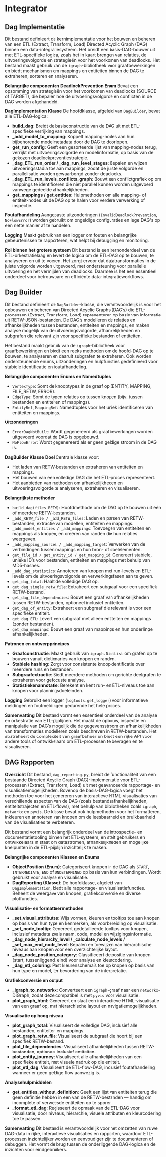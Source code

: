 # Integrator

## Dag Implementatie

Dit bestand definieert de kernimplementatie voor het bouwen en beheren van een ETL (Extract, Transform, Load) Directed Acyclic Graph (DAG) binnen een data-integratiesysteem. Het breidt een basis-DAG-bouwer uit met ETL-specifieke logica, zoals het in kaart brengen van relaties, de uitvoeringsvolgorde en strategieën voor het voorkomen van deadlocks. Het bestand maakt gebruik van de `igraph`-bibliotheek voor graafbewerkingen en biedt mechanismen om mappings en entiteiten binnen de DAG te extraheren, sorteren en analyseren.

**Belangrijke componenten**
**DeadlockPrevention Enum**
Bevat een opsomming van strategieën voor het voorkomen van deadlocks (SOURCE of TARGET), die bepalen hoe de uitvoeringsvolgorde en conflicten in de DAG worden afgehandeld.

**DagImplementation Klasse**
De hoofdklasse, afgeleid van `DagBuilder`, bevat alle ETL-DAG-logica:

- **build_dag**: Breidt de basisconstructie van de DAG uit met ETL-specifieke verrijking van mappings.
- **_add_model_to_mapping**: Koppelt mapping-nodes aan hun bijbehorende modelmetadata door de DAG te doorlopen.
- **get_run_config**: Geeft een gesorteerde lijst van mapping-nodes terug, verrijkt met uitvoeringsvolgorde en modelinformatie, op basis van de gekozen deadlockpreventiestrategie.
- **_dag_ETL_run_order / _dag_run_level_stages**: Bepalen en wijzen uitvoeringsstadia toe aan mappings, zodat de juiste volgorde en parallelisatie worden gewaarborgd zonder deadlocks.
- **_dag_ETL_run_levels_conflicts_graph**: Bouwt een conflictgrafiek op om mappings te identificeren die niet parallel kunnen worden uitgevoerd vanwege gedeelde afhankelijkheden.
- **get_mappings / get_entities**: Hulpmethoden om alle mapping- of entiteit-nodes uit de DAG op te halen voor verdere verwerking of inspectie.

**Foutafhandeling**
Aangepaste uitzonderingen (`InvalidDeadlockPrevention`, `NoFlowError`) worden gebruikt om ongeldige configuraties en lege DAG's op een nette manier af te handelen.

**Logging**
Maakt gebruik van een logger om fouten en belangrijke gebeurtenissen te rapporteren, wat helpt bij debugging en monitoring.

**Rol binnen het grotere systeem**
Dit bestand is een kernonderdeel van de ETL-orkestratielaag en levert de logica om de ETL-DAG op te bouwen, te analyseren en uit te voeren. Het zorgt ervoor dat datatransformaties in de juiste volgorde worden uitgevoerd, met ondersteuning voor parallelle uitvoering en het vermijden van deadlocks. Daarmee is het een essentieel onderdeel voor betrouwbare en efficiënte data-integratieworkflows.

## Dag Builder

Dit bestand definieert de `DagBuilder`-klasse, die verantwoordelijk is voor het opbouwen en beheren van Directed Acyclic Graphs (DAG’s) die ETL-processen (Extract, Transform, Load) representeren op basis van informatie uit RETW-JSON-bestanden. De DAG’s modelleren de relaties en afhankelijkheden tussen bestanden, entiteiten en mappings, en maken analyse mogelijk van de uitvoeringsvolgorde, afhankelijkheden en subgrafen die relevant zijn voor specifieke bestanden of entiteiten.

Het bestand maakt gebruik van de `igraph`-bibliotheek voor graafbewerkingen en biedt een reeks methoden om de hoofd-DAG op te bouwen, te analyseren en daaruit subgrafen te extraheren. Ook worden ondersteunende enums, uitzonderingen en hulpfuncties gedefinieerd voor stabiele identificatie en foutafhandeling.

**Belangrijke componenten**
**Enums en Namedtuples**
- `VertexType`: Somt de knooptypes in de graaf op (ENTITY, MAPPING, FILE_RETW, ERROR).
- `EdgeType`: Somt de typen relaties op tussen knopen (bijv. tussen bestanden en entiteiten of mappings).
- `EntityRef`, `MappingRef`: Namedtuples voor het uniek identificeren van entiteiten en mappings.

**Uitzonderingen**
- `ErrorDagNotBuilt`: Wordt gegenereerd als graafbewerkingen worden uitgevoerd voordat de DAG is opgebouwd.
- `NoFlowError`: Wordt gegenereerd als er geen geldige stroom in de DAG is.

**DagBuilder Klasse**
**Doel**
Centrale klasse voor:
- Het laden van RETW-bestanden en extraheren van entiteiten en mappings.
- Het bouwen van een volledige DAG die het ETL-proces representeert.
- Het aanbieden van methoden om afhankelijkheden en uitvoeringsvolgorde te analyseren, extraheren en visualiseren.

**Belangrijkste methoden**
- `build_dag(files_RETW)`: Hoofdmethode om de DAG op te bouwen uit één of meerdere RETW-bestanden.
- `_add_RETW_file / _add_RETW_files`: Laden en parsen van RETW-bestanden, extractie van modellen, entiteiten en mappings.
- `_add_model_entities / _add_mappings`: Toevoegen van entiteiten en mappings als knopen, en creëren van randen die hun relaties weergeven.
- `_add_mapping_sources / _add_mapping_target`: Verwerken van de verbindingen tussen mappings en hun bron- of doelelementen.
- `get_file_id / get_entity_id / get_mapping_id`: Genereert stabiele, unieke ID’s voor bestanden, entiteiten en mappings met behulp van MD5-hashes.
- `_add_dag_statistics`: Annoteren van knopen met run-levels en ETL-levels om de uitvoeringsvolgorde en verwerkingsfasen aan te geven.
- `get_dag_total`: Haalt de volledige DAG op.
- `get_dag_single_retw_file`: Extraheert een subgraaf voor een specifiek RETW-bestand.
- `get_dag_file_dependencies`: Bouwt een graaf van afhankelijkheden tussen RETW-bestanden, optioneel inclusief entiteiten.
- `get_dag_of_entity`: Extraheert een subgraaf die relevant is voor een specifieke entiteit.
- `get_dag_ETL`: Levert een subgraaf met alleen entiteiten en mappings (zonder bestanden).
- `get_dag_mappings`: Bouwt een graaf van mappings en hun onderlinge afhankelijkheden.

**Patronen en ontwerpprincipes**
- **Graafconstructie**: Maakt gebruik van `igraph.DictList` om grafen op te bouwen vanuit dictionaries van knopen en randen.
- **Stabiele hashing**: Zorgt voor consistente knoopidentificatie over meerdere runs en bestanden.
- **Subgraafextractie**: Biedt meerdere methoden om gerichte deelgrafen te extraheren voor gefocuste analyse.
- **Statistiekenannotatie**: Berekent en kent run- en ETL-niveaus toe aan knopen voor planningsdoeleinden.

**Logging**
Gebruikt een logger (`logtools.get_logger`) voor informatieve meldingen en foutmeldingen gedurende het hele proces.

**Samenvatting**
Dit bestand vormt een essentieel onderdeel van de analyse en orkestratie van ETL-pijplijnen. Het maakt de opbouw, inspectie en manipulatie van DAG’s mogelijk die de gegevensstroom en afhankelijkheden van transformaties modelleren zoals beschreven in RETW-bestanden. Het abstraheert de complexiteit van graafbeheer en biedt een rijke API voor andere tools of ontwikkelaars om ETL-processen te bevragen en te visualiseren.

## DAG Rapporten

**Overzicht**
Dit bestand, `dag_reporting.py`, breidt de functionaliteit van een bestaande Directed Acyclic Graph (DAG)-implementatie voor ETL-processen (Extract, Transform, Load) uit met geavanceerde rapportage- en visualisatiemogelijkheden. Bovenop de basis-DAG-logica voegt het methoden toe voor het genereren van interactieve HTML-visualisaties van verschillende aspecten van de DAG (zoals bestandsafhankelijkheden, entiteitstrajecten en ETL-flows), met behulp van bibliotheken zoals `igraph`, `networkx` en `pyvis`. De klasse bevat ook hulpmethoden voor het formatteren, inkleuren en annoteren van knopen om de leesbaarheid en bruikbaarheid van de visualisaties te verbeteren.

Dit bestand vormt een belangrijk onderdeel van de introspectie- en documentatietooling binnen het ETL-systeem, en stelt gebruikers en ontwikkelaars in staat om datastromen, afhankelijkheden en mogelijke knelpunten in de ETL-pijplijn inzichtelijk te maken.

**Belangrijke componenten**
**Klassen en Enums**
- **ObjectPosition (Enum)**: Categoriseert knopen in de DAG als `START`, `INTERMEDIATE`, `END` of `UNDETERMINED` op basis van hun verbindingen. Wordt gebruikt voor analyse en visualisatie.
- **DagReporting (Klasse)**: De hoofdklasse, afgeleid van `DagImplementation`, biedt alle rapportage- en visualisatiefuncties. Beheert de weergave van knopen, grafiekconversie en diverse plotfuncties.

**Visualisatie- en formatteermethoden**
- **_set_visual_attributes**: Wijs vormen, kleuren en tooltips toe aan knopen op basis van hun type en kenmerken, als voorbereiding op visualisatie.
- **_set_node_tooltip**: Genereert gedetailleerde tooltips voor knopen, inclusief metadata zoals naam, code, model en wijzigingsinformatie.
- **_dag_node_hierarchy_level / _calculate_node_levels / _set_max_end_node_level**: Bepalen en toewijzen van hiërarchische niveaus aan knopen voor een overzichtelijke layout.
- **_dag_node_position_category**: Classificeert de positie van knopen (start, tussenliggend, eind) voor analyse en kleurcodering.
- **_dag_etl_coloring**: Past kleurenschema’s toe op knopen op basis van hun type en model, ter bevordering van de interpretatie.

**Grafiekconversie en output**
- **_igraph_to_networkx**: Converteert een `igraph`-graaf naar een `networkx`-DiGraph, zodat deze compatibel is met `pyvis` voor visualisatie.
- **plot_graph_html**: Genereert en slaat een interactieve HTML-visualisatie van een graaf op, met hiërarchische layout en navigatiemogelijkheden.

**Visualisatie op hoog niveau**
- **plot_graph_total**: Visualiseert de volledige DAG, inclusief alle bestanden, entiteiten en mappings.
- **plot_graph_retw_file**: Visualiseert de subgraaf die hoort bij een specifiek RETW-bestand.
- **plot_file_dependencies**: Visualiseert afhankelijkheden tussen RETW-bestanden, optioneel inclusief entiteiten.
- **plot_entity_journey**: Visualiseert alle afhankelijkheden van een specifieke entiteit, met visuele nadruk op die entiteit.
- **plot_etl_dag**: Visualiseert de ETL-flow-DAG, inclusief foutafhandeling wanneer er geen geldige flow aanwezig is.

**Analysehulpmiddelen**
- **get_entities_without_definition**: Geeft een lijst van entiteiten terug die geen definitie hebben in een van de RETW-bestanden — handig om incomplete of verweesde entiteiten op te sporen.
- **_format_etl_dag**: Regisseert de opmaak van de ETL-DAG voor visualisatie, door niveaus, hiërarchie, visuele attributen en kleurcodering toe te passen.

**Samenvatting**
Dit bestand is verantwoordelijk voor het omzetten van ruwe DAG-data in rijke, interactieve visualisaties en rapporten, waardoor ETL-processen inzichtelijker worden en eenvoudiger zijn te documenteren of debuggen. Het vormt de brug tussen de onderliggende DAG-logica en de inzichten voor eindgebruikers.